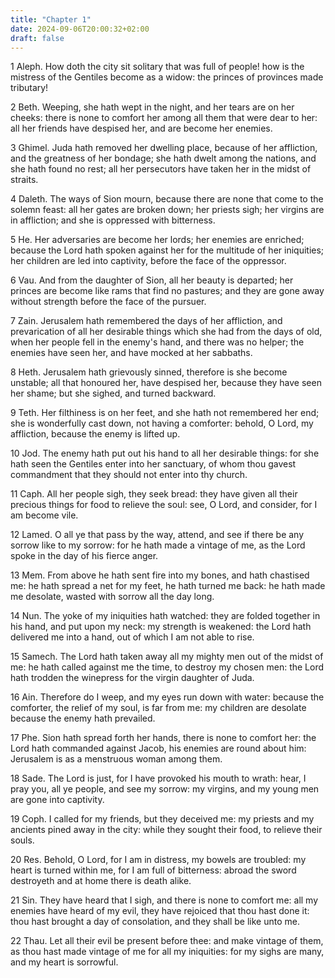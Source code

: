 ```yaml
---
title: "Chapter 1"
date: 2024-09-06T20:00:32+02:00
draft: false
---
```



1 Aleph. How doth the city sit solitary that was full of people! how is the mistress of the Gentiles become as a widow: the princes of provinces made tributary!

2 Beth. Weeping, she hath wept in the night, and her tears are on her cheeks: there is none to comfort her among all them that were dear to her: all her friends have despised her, and are become her enemies.

3 Ghimel. Juda hath removed her dwelling place, because of her affliction, and the greatness of her bondage; she hath dwelt among the nations, and she hath found no rest; all her persecutors have taken her in the midst of straits.

4 Daleth. The ways of Sion mourn, because there are none that come to the solemn feast: all her gates are broken down; her priests sigh; her virgins are in affliction; and she is oppressed with bitterness.

5 He. Her adversaries are become her lords; her enemies are enriched; because the Lord hath spoken against her for the multitude of her iniquities; her children are led into captivity, before the face of the oppressor.

6 Vau. And from the daughter of Sion, all her beauty is departed; her princes are become like rams that find no pastures; and they are gone away without strength before the face of the pursuer.

7 Zain. Jerusalem hath remembered the days of her affliction, and prevarication of all her desirable things which she had from the days of old, when her people fell in the enemy's hand, and there was no helper; the enemies have seen her, and have mocked at her sabbaths.

8 Heth. Jerusalem hath grievously sinned, therefore is she become unstable; all that honoured her, have despised her, because they have seen her shame; but she sighed, and turned backward.

9 Teth. Her filthiness is on her feet, and she hath not remembered her end; she is wonderfully cast down, not having a comforter: behold, O Lord, my affliction, because the enemy is lifted up.

10 Jod. The enemy hath put out his hand to all her desirable things: for she hath seen the Gentiles enter into her sanctuary, of whom thou gavest commandment that they should not enter into thy church.

11 Caph. All her people sigh, they seek bread: they have given all their precious things for food to relieve the soul: see, O Lord, and consider, for I am become vile.

12 Lamed. O all ye that pass by the way, attend, and see if there be any sorrow like to my sorrow: for he hath made a vintage of me, as the Lord spoke in the day of his fierce anger.

13 Mem. From above he hath sent fire into my bones, and hath chastised me: he hath spread a net for my feet, he hath turned me back: he hath made me desolate, wasted with sorrow all the day long.

14 Nun. The yoke of my iniquities hath watched: they are folded together in his hand, and put upon my neck: my strength is weakened: the Lord hath delivered me into a hand, out of which I am not able to rise.

15 Samech. The Lord hath taken away all my mighty men out of the midst of me: he hath called against me the time, to destroy my chosen men: the Lord hath trodden the winepress for the virgin daughter of Juda.

16 Ain. Therefore do I weep, and my eyes run down with water: because the comforter, the relief of my soul, is far from me: my children are desolate because the enemy hath prevailed.

17 Phe. Sion hath spread forth her hands, there is none to comfort her: the Lord hath commanded against Jacob, his enemies are round about him: Jerusalem is as a menstruous woman among them.

18 Sade. The Lord is just, for I have provoked his mouth to wrath: hear, I pray you, all ye people, and see my sorrow: my virgins, and my young men are gone into captivity.

19 Coph. I called for my friends, but they deceived me: my priests and my ancients pined away in the city: while they sought their food, to relieve their souls.

20 Res. Behold, O Lord, for I am in distress, my bowels are troubled: my heart is turned within me, for I am full of bitterness: abroad the sword destroyeth and at home there is death alike.

21 Sin. They have heard that I sigh, and there is none to comfort me: all my enemies have heard of my evil, they have rejoiced that thou hast done it: thou hast brought a day of consolation, and they shall be like unto me.

22 Thau. Let all their evil be present before thee: and make vintage of them, as thou hast made vintage of me for all my iniquities: for my sighs are many, and my heart is sorrowful.

